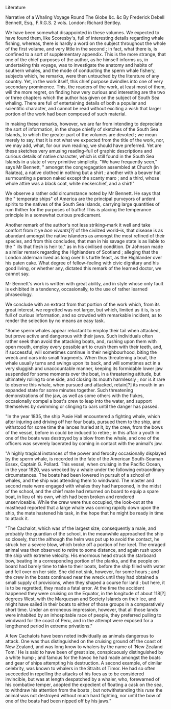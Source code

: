 LiteratureNarrative of a Whaling Voyage Round The Globe &c. &c By Frederick Debell Bennett, Esq., F.R.G.S. 2 vols. London: Richard Bentley.We have been somewhat disappointed in these volumes. We expected to have found them, like Scoresby's, full of interesting details regarding whale fishing, whereas, there is hardly a word on the subject throughout the whole of the first volume, and very little in the second ; in fact, what there is, is confined to a sort of supplementary appendix. This is the more strange, that one of the chief purposes of the author, as he himself informs us, in undertaking this voyage, was to investigate the anatomy and habits of southern whales, and the mode of conducting the sperm whale fishery, subjects which, he remarks, were then untouched by the literature of any country. Yet, in the work itself, this chief purpose dwindles into one of very secondary prominence. This, the readers of the work, at least most of them, will the more regret, on finding how very curious and interesting are the two or three chapters which the author has given on the subject of South Sea whaling. There are full of entertaining details of both a popular and scientific character, and cannot be read without exciting a wish that larger portion of the work had been composed of such material.In making these remarks, however, we are far from intending to depreciate the sort of information, in the shape chiefly of sketches of the South Sea Islands, to which the greater part of the volumes are devoted ; we mean merely to say, that it is not what we expected from the title of the work, nor, we may add, what, for our own reading, we should have preferred. Yet are these sketches very amusing reading–full of graphic descriptions and curious details of native character, which is still found in the South Sea Islands in a state of very primitive simplicity. "We have frequently seen," says Mr Bennett, " amongst the congregagation assembled at Church (in Raiatea), a native clothed in nothing but a shirt ; another with a beaver hat surmounting a person naked except the scanty maro ; and a third, whose whole attire was a black coat, white neckerchief, and a shirt!"We observe a rather odd circumstance noted by Mr Bennett. He says that the " temperate ships" of America are the principal purveyors of ardent spirits to the natives of the South Sea Islands, carrying large quantities of rum thither for the purposes of traffic! This is placing the temperance principle in a somewhat curious predicament.Another remark of the author's not less striking–mark it well and take comfort from it ye *bon vivants[?]*  of the civilzed world–is, that disease is as abundant amongst the native islanders as amongst the most refined of their species, and from this concludes, that man in his savage state is as liable to the " ills that flesh is heir to," as in his civilised condition. Dr Johnson made a similar remark regarding the Highlanders of Scotland ; alleging that the London alderman lived as long over his turtle feast, as the Highlander over his paten cake. What degree of fellow-feeling with civic dignitary and his good living, or whether any, dictated this remark of the learned doctor, we cannot say.Mr Bennett's work is written with great ability, and in style whose only fault is exhibited in a tendency, occasionally, to the use of rather learned phraseology.We conclude with an extract from that portion of the work which, from its great interest, we regretted was not larger, but which, limited as it is, is so full of curious information, and so crowded with remarkable incident, as to render the selection by no means an easy task."Some sperm whales appear reluctant to employ their tail when attacked, but prove active and dangerous with their jaws. Such individuals often rather seek than avoid the attacking boats, and, rushing upon them with open mouth, employ every possible art to crush them with their teeth, and, if successful, will sometimes continue in their neighbourhood, biting the wreck and oars into small fragments. When thus threatening a boat, the whale usually turns and swings upon its back, and will sometimes act in a very sluggish and unaccountable manner, keeping its formidable lower jaw suspended for some moments over the boat, in a threatening attitude, but ultimately rolling to one side, and closing its mouth harmlessly ; nor is it rare to observe this whale, when pursued and attacked, retain[?] its mouth in an expanded state for some minutes together. Such threatening demonstrations of the jaw, as well as some others with the flukes, occasionally compel a boat's crew to leap into the water, and support themselves by swimming or clinging to oars until the danger has passed."In the year 1835, the ship Pusie Hall encountered a fighting whale, which after injuring and driving off her four boats, pursued them to the ship, and withstood for some time the lances hurled at it, by the crew, from the bows of the vessel, before in could be induced to retire ; in this affair a youth in one of the boats was destroyed by a blow from the whale, and one of the officers was severely lacerated by coming in contact with the animal's jaw."A highly tragical instances of the power and ferocity occasionally displayed by the sperm whale, is recorded in the fate of the American South-Seaman Essex, Captain G. Pollard. This vessel, when cruising in the Pacific Ocean, in the year 1820, was wrecked by a whale under the following extraordinary circumstances. The boats had been lowered in pursuit of a school of whales, and the ship was attending them to windward. The master and second mate were engaged with whales they had harpooned, in the midst of the school, and the chief mate had returned on board to equip a spare boat, in lieu of his own, which had been broken and rendered unserviceable. While the crew were thus occupied, the look-out at the masthead reported that a large whale was coming rapidly down upon the ship, the mate hastened his task, in the hope that he might be ready in time to attack it."The Cachalot, which was of the largest size, consequently a male, and probably the guardian of the school, in the meanwhile approached the ship so closely, that the although the helm was put up to avoid the contact, he struck her a severe blow, which broke off a portion of her keel. The enraged animal was then observed to retire to some distance, and again rush upon the ship with extreme velocity. His enormous head struck the starboard bow, beating in a corresponding portion of the planks, and the people on board had barely time to take to their boats, before the ship filled with water and fell over on her side. She did not sink, however, for some hours ; and the crew in the boats continued near the wreck until they had obtained a small supply of provisions, when they shaped a course for land ; but here, it is to be regretted, they made a fatal error. At the time the accident happened they were cruising on the Equator, in the longitude of about 118[?] degrees West, with the Marquesan and Society Islands on their lee, and might have sailed in their boats to either of those groups in a comparatively short time. Under an erroneous impression, however, that all those lands were inhabited by an inhospitable race of people, they preferred pulling to windward for the coast of Peru, and in the attempt were exposed for a lengthened period in extreme privations."A few Cachalots have been noted individually as animals dangerous to attack. One was thus distinguished on the cruising ground off the coast of New Zealand, and was long know to whalers by the name of 'New Zealand Tom.' He is said to have been of great size, conspicuously distinguished by a white hump ; and famous for the havoc he had made amongst the boats and gear of ships attempting his destruction. A second example, of cimilar celebrity, was known to whalers in the Straits of Timor. He had so often succeeded in repelling the attacks of his foes as to be considered invincible, but was at length despatched by a whaler, who, forewarned of his combative temper, adopted the expedient of floating a cask on the sea, to withdraw his attention from the boats ; but notwithstanding this *ruse*  the animal was not destroyed without much hard fighting, nor until the bow of one of the boats had been nipped off by his jaws."